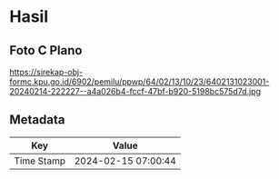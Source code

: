 # Hasil

## Foto C Plano

https://sirekap-obj-formc.kpu.go.id/6902/pemilu/ppwp/64/02/13/10/23/6402131023001-20240214-222227--a4a026b4-fccf-47bf-b920-5198bc575d7d.jpg


## Metadata

| Key        | Value               |
| ---------- | ------------------- |
| Time Stamp | 2024-02-15 07:00:44 |



